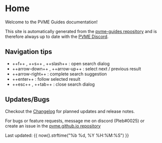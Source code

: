# Home

Welcome to the PVME Guides documentation!

This site is automatically generated from the [pvme-guides repository](https://github.com/pvme/pvme-guides) and is therefore always up to date with the [PVME Discord](https://discord.gg/6djqFVN).

## Navigation tips

* ++f++ , ++s++ , ++slash++ : open search dialog
* ++arrow-down++ , ++arrow-up++ : select next / previous result
* ++arrow-right++ : complete search suggestion
* ++enter++ : follow selected result
* ++esc++ , ++tab++ : close search dialog

## Updates/Bugs

Checkout the [Changelog](https://github.com/pvme/pvme.github.io/blob/master/Changelog.md) for planned updates and release notes.

For bugs or feature requests, message me on discord (Pleb#0025) or create an issue in the [pvme.github.io repository](https://github.com/pvme/pvme.github.io)

Last updated: {{ now().strftime("%b %d, %Y %H:%M:%S") }}
